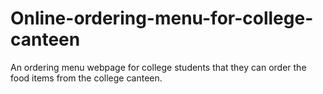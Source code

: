 # Online-ordering-menu-for-college-canteen
An ordering menu webpage for college students that they can order the food items from the college canteen.
